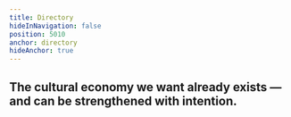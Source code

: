 ```yaml
---
title: Directory
hideInNavigation: false
position: 5010
anchor: directory
hideAnchor: true
---
```


## The cultural economy we want already exists — and can be strengthened with intention.
